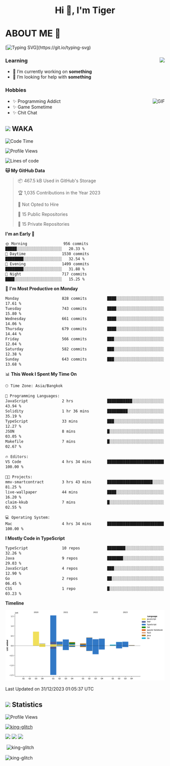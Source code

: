 <h1 align="center">Hi 👋, I'm Tiger</h1>




# ABOUT ME 💬

[![Typing SVG](https://readme-typing-svg.herokuapp.com?color=22F771&vCenter=true&lines=A+perssionate+developer+from+nowhere.)](https://git.io/typing-svg)

<div>
 <img align="right" src="https://spotify-github-profile.vercel.app/api/view?uid=12129734423&cover_image=false&theme=default&bar_color=22d016&bar_color_cover=true" />
 <h3>Learning</h3>
 
 <ul>
  <li>🔭 I’m currently working on <b>something</b></li>
  <li>🤝 I’m looking for help with <b>something</b></li>
 </ul>
 
</div>
<div>
 <h3>Hobbies</h3>
 <img align="right" height="475px"  alt="GIF" src="https://i.pinimg.com/originals/1f/b7/db/1fb7dbee557e5ed509f7517da8a84d58.gif" />
 <ul>
  <li>✨ Programming Addict</li>
  <li>✨ Game Sometime</li>
  <li>✨ Chit Chat</li>
 </ul>
 
</div>



## <img height="40" src="https://raw.githubusercontent.com/innng/innng/master/assets/kyubey.gif"/> WAKA

<!--START_SECTION:waka-->
![Code Time](http://img.shields.io/badge/Code%20Time-1%2C734%20hrs%2053%20mins-blue)

![Profile Views](http://img.shields.io/badge/Profile%20Views-2-blue)

![Lines of code](https://img.shields.io/badge/From%20Hello%20World%20I%27ve%20Written-4.7%20million%20lines%20of%20code-blue)

**🐱 My GitHub Data** 

> 📦 467.5 kB Used in GitHub's Storage 
 > 
> 🏆 1,035 Contributions in the Year 2023
 > 
> 🚫 Not Opted to Hire
 > 
> 📜 15 Public Repositories 
 > 
> 🔑 15 Private Repositories 
 > 
**I'm an Early 🐤** 

```text
🌞 Morning                956 commits         █████░░░░░░░░░░░░░░░░░░░░   20.33 % 
🌆 Daytime                1530 commits        ████████░░░░░░░░░░░░░░░░░   32.54 % 
🌃 Evening                1499 commits        ████████░░░░░░░░░░░░░░░░░   31.88 % 
🌙 Night                  717 commits         ████░░░░░░░░░░░░░░░░░░░░░   15.25 % 
```
📅 **I'm Most Productive on Monday** 

```text
Monday                   828 commits         ████░░░░░░░░░░░░░░░░░░░░░   17.61 % 
Tuesday                  743 commits         ████░░░░░░░░░░░░░░░░░░░░░   15.80 % 
Wednesday                661 commits         ████░░░░░░░░░░░░░░░░░░░░░   14.06 % 
Thursday                 679 commits         ████░░░░░░░░░░░░░░░░░░░░░   14.44 % 
Friday                   566 commits         ███░░░░░░░░░░░░░░░░░░░░░░   12.04 % 
Saturday                 582 commits         ███░░░░░░░░░░░░░░░░░░░░░░   12.38 % 
Sunday                   643 commits         ███░░░░░░░░░░░░░░░░░░░░░░   13.68 % 
```


📊 **This Week I Spent My Time On** 

```text
🕑︎ Time Zone: Asia/Bangkok

💬 Programming Languages: 
JavaScript               2 hrs               ███████████░░░░░░░░░░░░░░   43.94 % 
Solidity                 1 hr 36 mins        █████████░░░░░░░░░░░░░░░░   35.19 % 
TypeScript               33 mins             ███░░░░░░░░░░░░░░░░░░░░░░   12.27 % 
JSON                     8 mins              █░░░░░░░░░░░░░░░░░░░░░░░░   03.05 % 
Makefile                 7 mins              █░░░░░░░░░░░░░░░░░░░░░░░░   02.67 % 

🔥 Editors: 
VS Code                  4 hrs 34 mins       █████████████████████████   100.00 % 

🐱‍💻 Projects: 
mmv-smartcontract        3 hrs 43 mins       ████████████████████░░░░░   81.25 % 
live-wallpaper           44 mins             ████░░░░░░░░░░░░░░░░░░░░░   16.20 % 
claim-kkub               7 mins              █░░░░░░░░░░░░░░░░░░░░░░░░   02.55 % 

💻 Operating System: 
Mac                      4 hrs 34 mins       █████████████████████████   100.00 % 
```

**I Mostly Code in TypeScript** 

```text
TypeScript               10 repos            ████████░░░░░░░░░░░░░░░░░   32.26 % 
Java                     9 repos             ███████░░░░░░░░░░░░░░░░░░   29.03 % 
JavaScript               4 repos             ███░░░░░░░░░░░░░░░░░░░░░░   12.90 % 
Go                       2 repos             ██░░░░░░░░░░░░░░░░░░░░░░░   06.45 % 
CSS                      1 repo              █░░░░░░░░░░░░░░░░░░░░░░░░   03.23 % 
```



**Timeline**

![Lines of Code chart](https://raw.githubusercontent.com/king-glitch/king-glitch/main/assets/bar_graph.png)


 Last Updated on 31/12/2023 01:05:37 UTC
<!--END_SECTION:waka-->
## <img height="40" src="https://raw.githubusercontent.com/innng/innng/master/assets/kyubey.gif"/> Statistics
![Profile Views](https://komarev.com/ghpvc/?username=king-glitch)  

<p align="left"> 
 <a href="https://github.com/ryo-ma/github-profile-trophy">
  <img src="https://github-profile-trophy.vercel.app/?username=king-glitch&theme=dracula" alt="king-glitch" />
 </a> </p>

![](https://github-profile-summary-cards.vercel.app/api/cards/profile-details?username=king-glitch&theme=dracula)
![](https://github-profile-summary-cards.vercel.app/api/cards/stats?username=king-glitch&theme=dracula) 
![](https://github-profile-summary-cards.vercel.app/api/cards/productive-time?username=king-glitch&theme=dracula)


<p>&nbsp;<img align="center" src="https://github-readme-stats.vercel.app/api?username=king-glitch&theme=dracula" alt="king-glitch" /></p>

<p><img align="center" src="https://github-readme-streak-stats.herokuapp.com/?user=king-glitch&theme=dracula" alt="king-glitch" /></p>
